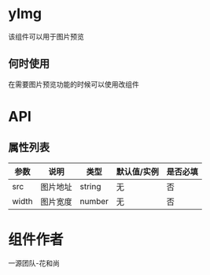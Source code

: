 # yImg

该组件可以用于图片预览



## 何时使用

在需要图片预览功能的时候可以使用改组件





# API

## 属性列表

| 参数  | 说明     | 类型   | 默认值/实例 | 是否必填 |
| ----- | -------- | ------ | ----------- | -------- |
| src   | 图片地址 | string | 无          | 否       |
| width | 图片宽度 | number | 无          | 否       |



# 组件作者

一源团队-花和尚